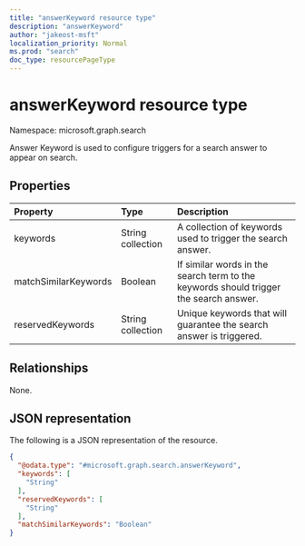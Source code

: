 ```yaml
---
title: "answerKeyword resource type"
description: "answerKeyword"
author: "jakeost-msft"
localization_priority: Normal
ms.prod: "search"
doc_type: resourcePageType
---
```


# answerKeyword resource type

Namespace: microsoft.graph.search

Answer Keyword is used to configure triggers for a search answer to appear on search.

## Properties
|Property|Type|Description|
|:---|:---|:---|
|keywords|String collection|A collection of keywords used to trigger the search answer.|
|matchSimilarKeywords|Boolean|If similar words in the search term to the keywords should trigger the search answer.|
|reservedKeywords|String collection|Unique keywords that will guarantee the search answer is triggered.|

## Relationships
None.

## JSON representation
The following is a JSON representation of the resource.
<!-- {
  "blockType": "resource",
  "@odata.type": "microsoft.graph.search.answerKeyword"
}
-->
``` json
{
  "@odata.type": "#microsoft.graph.search.answerKeyword",
  "keywords": [
    "String"
  ],
  "reservedKeywords": [
    "String"
  ],
  "matchSimilarKeywords": "Boolean"
}
```

